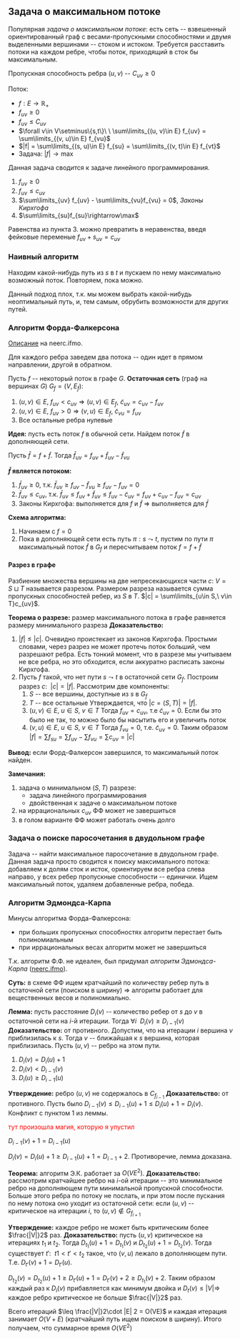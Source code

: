 ## Задача о максимальном потоке

Популярная *задача о максимальном потоке*: есть сеть -- взвешенный ориентированный граф с весами-пропускными способностями и двумя выделенными вершинами -- стоком и истоком. Требуется расставить потоки на каждом ребре, чтобы поток, приходящий в сток бы максимальным.

Пропускная способность ребра $(u, v)$ -- $C_{uv}\geq 0$

Поток:
* $f: E\rightarrow \mathbb{R}_+$
* $f_{uv}\geq 0$
* $f_{uv}\leq C_{uv}$
* $\forall v\in V\setminus\{s,t\}\ \ \sum\limits_{(u, v)\in E} f_{uv} = \sum\limits_{(v, u)\in E} f_{vu}$
* $|f| = \sum\limits_{(s, u)\in E} f_{su} = \sum\limits_{(v, t)\in E} f_{vt}$
* Задача: $|f|\rightarrow \max$

Данная задача сводится к задаче линейного программирования.

1. $f_{uv}\geq 0$
2. $f_{uv}\leq c_{uv}$
3. $\sum\limits_{uv} f_{uv} - \sum\limits_{vu}f_{vu} = 0$, *Законы Кирхгофа*
4. $\sum\limits_{su}f_{su}\rightarrow\max$

Равенства из пункта 3. можно превратить в неравенства, введя фейковые переменые $f_{uv}+s_{uv}=c_{uv}$

### Наивный алгоритм

Находим какой-нибудь путь из $s$ в $t$ и пускаем по нему максимально возможный поток. Повторяем, пока можно.

Данный подход плох, т.к. мы можем выбрать какой-нибудь неоптимальный путь, и, тем самым, обрубить возможности для других путей.

### Алгоритм Форда-Фалкерсона

[Описание](https://neerc.ifmo.ru/wiki/index.php?title=%D0%90%D0%BB%D0%B3%D0%BE%D1%80%D0%B8%D1%82%D0%BC_%D0%A4%D0%BE%D1%80%D0%B4%D0%B0-%D0%A4%D0%B0%D0%BB%D0%BA%D0%B5%D1%80%D1%81%D0%BE%D0%BD%D0%B0,_%D1%80%D0%B5%D0%B0%D0%BB%D0%B8%D0%B7%D0%B0%D1%86%D0%B8%D1%8F_%D1%81_%D0%BF%D0%BE%D0%BC%D0%BE%D1%89%D1%8C%D1%8E_%D0%BF%D0%BE%D0%B8%D1%81%D0%BA%D0%B0_%D0%B2_%D0%B3%D0%BB%D1%83%D0%B1%D0%B8%D0%BD%D1%83) на neerc.ifmo.

Для каждого ребра заведем два потока -- один идет в прямом направлении, другой в обратном.

Пусть $f$ -- некоторый поток в графе $G$. **Остаточная сеть** (граф на вершинах $G$) $G_f = (V, E_f)$:
1. $(u, v)\in E,\ f_{uv}<c_{uv}\Rightarrow (u,v)\in E_f,\ \tilde{c}_{uv} = c_{uv} - f_{uv}$
2. $(u, v)\in E,\ f_{uv} > 0\Rightarrow (v, u)\in E_f,\ \tilde{c}_{vu} = f_{uv}$
3. Все остальные ребра нулевые

**Идея:** пусть есть поток $f$ в обычной сети. Найдем поток $\tilde{f}$ в дополняющей сети.

Пусть $\bar{f} = f + \tilde{f}$. Тогда $\bar{f}_{uv} = f_{uv}+\tilde{f}_{uv} - \tilde{f}_{vu}$

**$\bar{f}$ является потоком:**
1. $\bar{f}_{uv}\geq 0$, т.к. $\bar{f}_{uv}\geq f_{uv} - \tilde{f}_{vu}\geq f_{uv}-f_{uv} = 0$
2. $\bar{f}_{uv}\leq c_{uv}$, т.к. $\bar{f}_{uv}\leq f_{uv} + \tilde{f}_{uv}\leq f_{uv}-\tilde{c}_{uv} = f_{uv} + c_{uv}-f_{uv} = c_{uv}$
3. Законы Кирхгофа: выполняется для $f$ и $\tilde{f}\ \Rightarrow$ выполняется для $\bar{f}$

**Схема алгоритма:**
1. Начинаем с $f=0$
2. Пока в дополняющей сети есть путь $\pi:s\leadsto t$, пустим по пути $\pi$ максимальный поток $\tilde{f}$ в $G_f$ и пересчитываем поток $f = f + \tilde{f}$

#### Разрез в графе

Разбиение множества вершины на две непресекающихся части $c:\ V = S\sqcup T$ называется разрезом.
Размером разреза называется сумма пропускных способностей ребер, из $S$ в $T$. $|c| = \sum\limits_{u\in S,\ v\in T}c_{uv}$.

**Теорема о разрезе:** размер максимального потока в графе равняется размеру минимального разреза
**Доказательство:**
1. $|f|\leq|c|$. Очевидно проистекает из законов Кирхгофа. Простыми словами, через разрез не может протечь поток больший, чем разрешают ребра. Есть тонкий момент, что в разрезе мы учитываем не все ребра, но это обходится, если аккуратно расписать законы Кирхгофа.
2. Пусть $f$ такой, что нет пути $s\leadsto t$ в остаточной сети $G_f$. Построим разрез $c:\ \ |c| = |f|$.
    Рассмотрим две компоненты:
    1. $S$ -- все вершины, доступные из $s$ в $G_f$
    2. $T$ -- все остальные
    Утверждается, что $|c = (S, T)| = |f|$.
    1. $(u, v)\in E,\ u\in S,\ v\in T$ Тогда $f_{uv} = c_{uv}$, т.е $\tilde{c}_{uv} = 0$. Если бы это было не так, то можно было бы насытить его и увеличить поток
    2. $(v, u)\in E,\ u\in S,\ v\in T$ Тогда $f_{vu} = 0$, т.е. $\tilde{c}_{uv} = 0$.
    Таким образом $|f| = \sum f_{su} = \sum f_{uv} - \sum f_{vu} = \sum c_{uv} = |c|$

**Вывод:** если Форд-Фалкерсон завершился, то максимальный поток найден.

**Замечания:**
1. задача о минимальном $(S, T)$ разрезе:
    - задача линейного программирования
    - двойственная к задаче о максимальном потоке
2. на иррациональных $c_{uv}$ ФФ может не завершиться
3. в голом варианте ФФ может работать очень долго

### Задача о поиске паросочетания в двудольном графе

Задача -- найти максимальное паросочетание в двудольном графе. Данная задача просто сводится к поиску максимального потока: добавляем к долям сток и исток, ориентируем все ребра слева направо, у всех ребер пропускные способности -- единички. Ищем максимальный поток, удаляем добавленные ребра, победа.

### Алгоритм Эдмондса-Карпа

Минусы алгоритма Форда-Фалкерсона:

* при больших пропускных способностях алгоритм перестает быть полиномиальным
* при иррациональных весах алгоритм может не завершиться

Т.к. алгоритм Ф.Ф. не идеален, был придумал *алгоритм Эдмондса-Карпа* ([neerc.ifmo](http://neerc.ifmo.ru/wiki/index.php?title=%D0%90%D0%BB%D0%B3%D0%BE%D1%80%D0%B8%D1%82%D0%BC_%D0%AD%D0%B4%D0%BC%D0%BE%D0%BD%D0%B4%D1%81%D0%B0-%D0%9A%D0%B0%D1%80%D0%BF%D0%B0)).

**Суть:** в схеме ФФ ищем кратчайший по количеству ребер путь в остаточной сети (поиском в ширину) $\Rightarrow$ алгоритм работает для вещественных весов и полиномиально.

**Лемма:** пусть расстояние $D_i(v)$ -- количество ребер от $s$ до $v$ в остаточной сети на $i$-й итерации. Тогда $\forall i\ \ D_i(v) \geq D_{i-1}(v)$
**Доказательство:** от противного. Допустим, что на итерации $i$ вершина $v$ приблизилась к $s$. Тогда $v$ -- ближайшая к $s$ вершина, которая приблизилась. Пусть $(u, v)$ -- ребро на этом пути.
1. $D_i(v) = D_i(u) + 1$
2. $D_i(v) < D_{i-1}(v)$
3. $D_i(u) \geq D_{i-1}(u)$

**Утверждение:** ребро $(u, v)$ не содержалось в $C_{f_{i-1}}$
**Доказательство:** от противного. Пусть было $D_{i-1}(v) \leq D_{i-1}(u) + 1 \leq D_i(u) + 1 = D_i(v)$. Конфликт с пунктом 1 из леммы.

<span style="color:red">тут произошла магия, которую я упустил</span>

$D_{i-1}(v) + 1 = D_{i-1}(u)$

$D_i(v) = D_i(u) + 1 \geq D_{i-1}(u) + 1 = D_{i-1} + 2$. Противоречие, лемма доказана.

**Теорема:** алгоритм Э.К. работает за $O(VE^2)$.
**Доказательство:** рассмотрим кратчайшее ребро на $i$-ой итерации -- это минимальное ребро на дополняющем пути минимальной пропускной способности. Больше этого ребра по потоку не послать, и при этом после пускания по нему потока оно уходит из остаточной сети: если $(u, v)$ -- критическое на итерации $i$, то $(u, v)\notin G_{f_{i + 1}}$

**Утверждение:** каждое ребро не может быть критическим более $\frac{|V|}2$ раз.
**Доказательство:** пусть $(u, v)$ критическое на итерациях $t_1$ и $t_2$. Тогда $D_{t_1}(u) + 1 = D_{t_1}(v)$ и $D_{t_2}(u) + 1 = D_{t_2}(v)$. Тогда существует $t':\ \ t1 < t' < t_2$ такое, что $(v, u)$ лежало в дополняющем пути. Т.е. $D_{t'}(v) + 1 = D_{t'}(u)$.

$D_{t_2}(v)= D_{t_2}(u) + 1 \geq D_{t'}(u) + 1 = D_{t'}(v) + 2 \geq D_{t_1}(v) + 2$. Таким образом каждый раз к $D_i(v)$ прибавляется как минимум двойка и $D_t(v) \leq |V| \Rightarrow$ каждое ребро критическое не больше $\frac{|V|}2$ раз.

Всего итераций $\leq \frac{|V|}2\cdot |E| 2 = O(VE)$ и каждая итерация занимает $O(V + E)$ (кратчайший путь ищем поиском в ширину). Итого получаем, что суммарное время $O(VE^2)$
